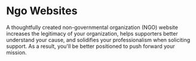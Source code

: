 # Ngo Websites
A thoughtfully created non-governmental organization (NGO) website increases the legitimacy of your organization, helps supporters better understand your cause, and solidifies your professionalism when soliciting support. As a result, you'll be better positioned to push forward your mission.
 
